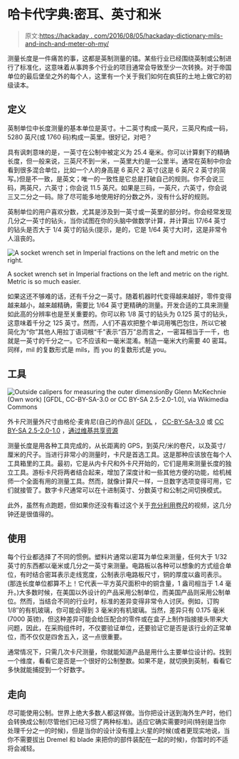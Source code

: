 # 哈卡代字典:密耳、英寸和米

> 原文:[https://hackaday . com/2016/08/05/hackaday-dictionary-mils-and-inch-and-meter-oh-my/](https://hackaday.com/2016/08/05/hackaday-dictionary-mils-and-inches-and-meters-oh-my/)

测量长度是一件痛苦的事，这都是英制测量的错。某些行业已经围绕英制或公制进行了标准化，这意味着从事跨多个行业的项目通常会导致至少一次转换。对于帝国单位的最后堡垒之外的每个人，这里有一个关于我们如何在疯狂的土地上做它的初级读本。

## 定义

英制单位中长度测量的基本单位是英寸。十二英寸构成一英尺，三英尺构成一码，5280 英尺(或 1760 码)构成一英里。很好记，对吧？

具有讽刺意味的是，一英寸在公制中被定义为 25.4 毫米。你可以计算剩下的精确长度，但一般来说，三英尺不到一米，一英里大约是一公里半。通常在英制中你会看到很多混合单位，比如一个人的身高是 6 英尺 2 英寸(这是 6 英尺 2 英寸的简写。)但是不一致，是英文；唯一的一致性是它总是打破自己的规则。你不会说三码，两英尺，六英寸；你会说 11.5 英尺。如果是三码，一英尺，六英寸，你会说三又二分之一码。除了尽可能多地使用好的分数之外，没有什么好的规则。

英制单位的用户喜欢分数，尤其是涉及到一英寸或一英里的部分时。你会经常发现几分之一英寸的钻头，当你试图在你的头脑中做数学计算，并计算出 17/64 英寸的钻头是否大于 1/4 英寸的钻头(提示，是的，它是 1/64 英寸大)时，这是非常令人沮丧的。

![A socket wrench set in Imperial fractions on the left and metric on the right. ](../Images/50e9d5b2983eb1f1e7692d793de0be26.png)

A socket wrench set in Imperial fractions on the left and metric on the right. Metric is so much easier.

如果这还不够难的话，还有千分之一英寸。随着机器时代变得越来越好，零件变得越来越小，越来越精确，需要比 1/64 英寸更精确的测量。开发合适的工具来测量如此高的分辨率也是至关重要的。你可以称 1/8 英寸的钻头为 0.125 英寸的钻头，这意味着千分之 125 英寸。然而，人们不喜欢把整个单词用嘴巴包住，所以它被简化为“你”其他人用拉丁语词根“千”表示“百万”总而言之，一密耳相当于一千，也就是一英寸的千分之一。它不应该和一毫米混淆。制造一毫米大约需要 40 密耳。同样，mil 的复数形式是 mils，而 you 的复数形式是 you。

## 工具

![Outside calipers for measuring the outer dimensionBy Glenn McKechnie (Own work) [GFDL, CC-BY-SA-3.0 or CC BY-SA 2.5-2.0-1.0], via Wikimedia Commons](../Images/0804aeef62568c0fd06b564fafef4cfa.png)

外卡尺测量外尺寸由格伦·麦肯尼(自己的作品)[ [GFDL](http://www.gnu.org/copyleft/fdl.html) ， [CC-BY-SA-3.0](http://creativecommons.org/licenses/by-sa/3.0/) 或 [CC BY-SA 2.5-2.0-1.0](http://creativecommons.org/licenses/by-sa/2.5-2.0-1.0) ，[通过维基共享资源](https://commons.wikimedia.org/wiki/File%3AOutsideCalipers.jpg)

测量长度是用各种工具完成的，从长距离的 GPS，到英尺/米的卷尺，以及英寸/厘米的尺子。当进行非常小的测量时，卡尺是首选工具。这是那种应该放在每个人工具箱里的工具。最初，它是从内卡尺和外卡尺开始的，它们是用来测量长度的独立工具。游标卡尺将两者结合起来，增加了深度计和一些其他方便的功能，给机械师一个全面有用的测量工具。然而，就像计算尺一样，一旦数字选项变得可用，它们就接管了。数字卡尺通常可以在十进制英寸、分数英寸和公制之间切换模式。

此外，虽然有点跑题，但如果你还没有看过这个关于[充分利用卷尺](https://youtu.be/TkoCWUJt10w)的视频，这几分钟还是很值得的。

## 使用

每个行业都选择了不同的惯例。塑料片通常以密耳为单位来测量，任何大于 1/32 英寸的东西都以毫米或几分之一英寸来测量。电路板以各种可以想象的方式组合单位，有时结合密耳表示走线宽度，公制表示电路板尺寸，铜的厚度以盎司表示。(那连长度单位都算不上！它代表一平方英尺面积中的铜含量，1 盎司相当于 1.4 毫升。)大多数时候，在美国以外设计的产品采用公制单位，而美国产品则采用公制单位。然而，当结合不同的行业时，标准的差异变得非常令人讨厌。例如，订购 1/8″的有机玻璃，你可能会得到 3 毫米的有机玻璃。当然，差异只有 0.175 毫米(7000 英镑)，但这种差异可能会给压配合的零件或在盒子上制作指接接头带来大问题，因此，在采购组件时，不仅要验证单位，还要验证它是否是该行业的正常单位，而不仅仅是四舍五入，这一点很重要。

通常情况下，只需几次卡尺测量，你就能知道产品是用什么主要单位设计的。找到一个维度，看看它是否是一个很好的公制整数。如果不是，就切换到英制，看看它多快就能捕捉到一个好数字。

## 走向

尽可能使用公制。世界上绝大多数人都这样做。当你把设计送到海外生产时，他们会转换成公制(尽管他们已经习惯了两种标准)。适应它确实需要时间(特别是当你处理千分之一的时候)，但是当你的设计没有撞上火星的时候(或者更现实地说，当你不需要拔出 Dremel 和 blade 来把你的部件装配在一起的时候)，你暂时的不适将会减轻。